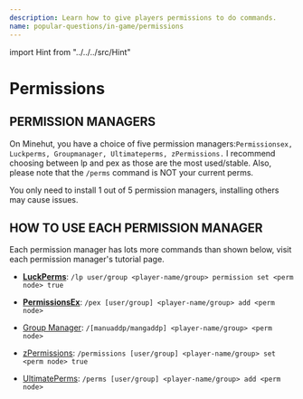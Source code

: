 ```yaml
---
description: Learn how to give players permissions to do commands.
name: popular-questions/in-game/permissions
---
```


import Hint from "../../../src/Hint"

# Permissions

## PERMISSION MANAGERS

On Minehut, you have a choice of five permission managers:`Permissionsex, Luckperms, Groupmanager, Ultimateperms, zPermissions.` I recommend choosing between lp and pex as those are the most used/stable. Also, please note that the `/perms` command is NOT your current perms.

<Hint style="warning">
You only need to install 1 out of 5 permission managers, installing others may cause issues.
</Hint>

## HOW TO USE EACH PERMISSION MANAGER

<Hint style="info">
Each permission manager has lots more commands than shown below, visit each permission manager's tutorial page.
</Hint>

-   [**LuckPerms**](https://minehut.xyz/plugin/permission-plugins/lp): `/lp user/group <player-name/group> permission set <perm node> true`

-   [**PermissionsEx**](https://minehut.xyz/plugin/permission-plugins/pex): `/pex [user/group] <player-name/group> add <perm node>`

-   [Group Manager](https://minehut.xyz/plugin/permission-plugins/gm): `/[manuaddp/mangaddp] <player-name/group> <perm node>`

-   [zPermissions](https://www.spigotmc.org/resources/zpermissions.11736/): `/permissions [user/group] <player-name/group> set <perm node> true`

-   [UltimatePerms](https://www.google.com/search?q=ultimate+perms&oq=ultimate+perms): `/perms [user/group] <player-name/group> add <perm node>`
